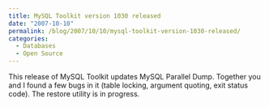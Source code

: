 ```yaml
---
title: MySQL Toolkit version 1030 released
date: "2007-10-10"
permalink: /blog/2007/10/10/mysql-toolkit-version-1030-released/
categories:
  - Databases
  - Open Source
---
```


This release of MySQL Toolkit updates MySQL Parallel Dump. Together you and I found a few bugs in it (table locking, argument quoting, exit status code). The restore utility is in progress.
